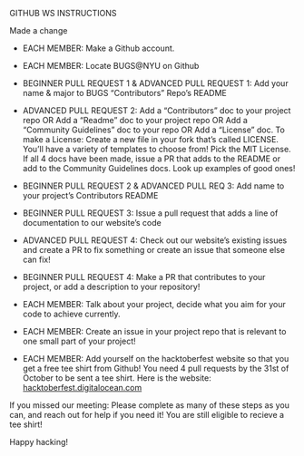 GITHUB WS INSTRUCTIONS

Made a change

-	EACH MEMBER: Make a Github account.
-	EACH MEMBER: Locate BUGS@NYU on Github

-	BEGINNER PULL REQUEST 1 & ADVANCED PULL REQUEST 1: Add your name & major to BUGS “Contributors” Repo’s README

-	ADVANCED PULL REQUEST 2: Add a “Contributors” doc to your project repo OR Add a “Readme” doc to your project repo OR Add a “Community Guidelines” doc to your repo OR Add a “License” doc. To make a License: Create a new file in your fork that’s called LICENSE. You’ll have a variety of templates to choose from! Pick the MIT License. If all 4 docs have been made, issue a PR that adds to the README or add to the Community Guidelines docs. Look up examples of good ones!
-	BEGINNER PULL REQUEST 2 & ADVANCED PULL REQ 3: Add name to your project’s Contributors README
-	BEGINNER PULL REQUEST 3: Issue a pull request that adds a line of documentation to our website’s code
-	ADVANCED PULL REQUEST 4: Check out our website’s existing issues and create a PR to fix something or create an issue that someone else can fix!
-	BEGINNER PULL REQUEST 4: Make a PR that contributes to your project, or add a description to your repository!

-	EACH MEMBER: Talk about your project, decide what you aim for your code to achieve currently.
-	EACH MEMBER: Create an issue in your project repo that is relevant to one small part of your project!
-	EACH MEMBER: Add yourself on the hacktoberfest website so that you get a free tee shirt from Github! You need 4 pull requests by the 31st of October to be sent a tee shirt. Here is the website: [hacktoberfest.digitalocean.com](http://hacktoberfest.digitalocean.com)





If you missed our meeting: Please complete as many of these steps as you can, and reach out for help if you need it! You are still eligible to recieve a tee shirt!


Happy hacking!

